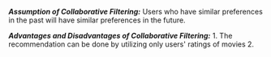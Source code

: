 ***Assumption of Collaborative Filtering:***
	Users who have similar preferences in the past will have similar preferences in the future.

***Advantages and Disadvantages of Collaborative Filtering:***
	1. The recommendation can be done by utilizing only users' ratings of movies
	2. 
